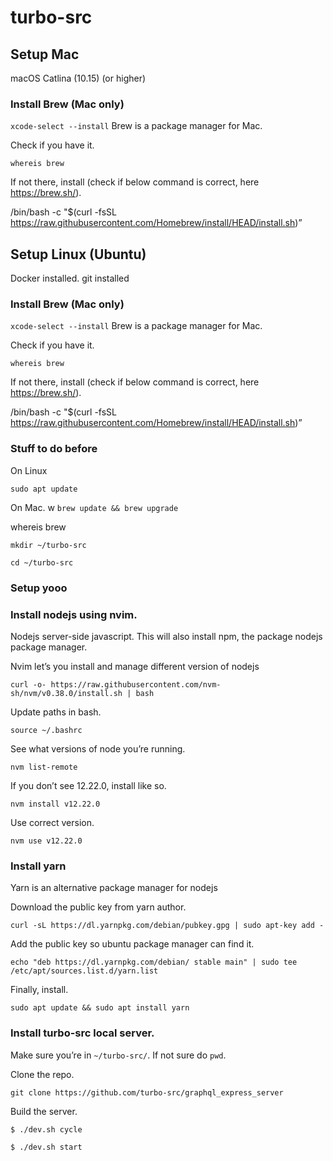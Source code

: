# turbo-src
## Setup Mac

macOS Catlina (10.15) (or higher)

### Install Brew (Mac only)

`xcode-select --install`
Brew is a package manager for Mac.

Check if you have it.

`whereis brew`

If not there, install (check if below command is correct, here https://brew.sh/).

/bin/bash -c "$(curl -fsSL https://raw.githubusercontent.com/Homebrew/install/HEAD/install.sh)”

## Setup Linux (Ubuntu)

Docker installed.
git installed

### Install Brew (Mac only)

`xcode-select --install`
Brew is a package manager for Mac.

Check if you have it.

`whereis brew`

If not there, install (check if below command is correct, here https://brew.sh/).

/bin/bash -c "$(curl -fsSL https://raw.githubusercontent.com/Homebrew/install/HEAD/install.sh)”

### Stuff to do before

On Linux

`sudo apt update`

On Mac.
w
`brew update && brew upgrade`

whereis brew

`mkdir ~/turbo-src`

`cd ~/turbo-src`

### Setup yooo

### Install nodejs using nvim.

Nodejs server-side javascript. This will also install npm, the package nodejs package manager.

Nvim let’s you install and manage different version of nodejs

`curl -o- https://raw.githubusercontent.com/nvm-sh/nvm/v0.38.0/install.sh | bash`

Update paths in bash.

`source ~/.bashrc`

See what versions of node you’re running.

`nvm list-remote`

If you don’t see 12.22.0, install like so.

`nvm install v12.22.0`

Use correct version.

`nvm use v12.22.0`

### Install yarn

Yarn is an alternative package manager for nodejs

Download the public key from yarn author.

`curl -sL https://dl.yarnpkg.com/debian/pubkey.gpg | sudo apt-key add -`

Add the public key so ubuntu package manager can find it.

`echo "deb https://dl.yarnpkg.com/debian/ stable main" |
sudo tee /etc/apt/sources.list.d/yarn.list`

Finally, install.

`sudo apt update && sudo apt install yarn`

### Install turbo-src local server.

Make sure you’re in `~/turbo-src/`. If not sure do `pwd`.

Clone the repo.

`git clone https://github.com/turbo-src/graphql_express_server`

Build the server.

`$ ./dev.sh cycle`

`$ ./dev.sh start`